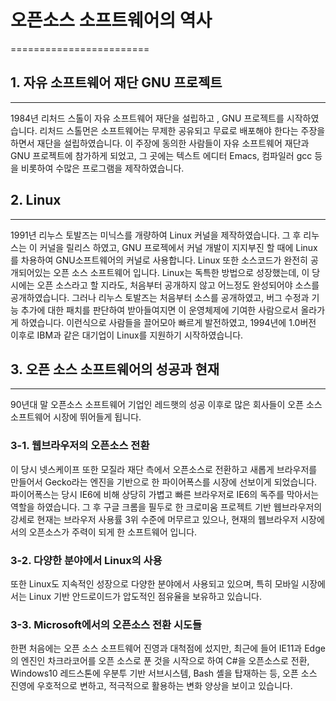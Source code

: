 # 오픈소스 소프트웨어의 역사
========================

## 1. 자유 소프트웨어 재단 GNU 프로젝트
-----------------------------------

1984년 리처드 스톨이 자유 소프트웨어 재단을 설립하고 , GNU 프로젝트를 시작하였습니다. 리처드 스톨먼은 소프트웨어는 무제한 공유되고 무료로 배포해야 한다는 주장을 하면서 재단을 설립하였습니다. 이 주장에 동의한 사람들이 자유 소프트웨어 재단과 GNU 프로젝트에 참가하게 되었고, 그 곳에는 텍스트 에디터 Emacs, 컴파일러 gcc 등을 비롯하여 수많은 프로그램을 제작하였습니다.

## 2. Linux
-----------

1991년 리누스 토발즈는 미닉스를 개량하여 Linux 커널을 제작하였습니다. 그 후 리누스는 이 커널을 릴리스 하였고, GNU 프로젝에서 커널 개발이 지지부진 할 때에 Linux를 차용하여 GNU소프트웨어의 커널로 사용합니다. Linux 또한 소스코드가 완전히 공개되어있는 오픈 소스 소프트웨어 입니다. Linux는 독특한 방법으로 성장했는데, 이 당시에는 오픈 소스라고 할 지라도, 처음부터 공개하지 않고 어느정도 완성되어야 소스를 공개하였습니다. 그러나 리누스 토발즈는 처음부터 소스를 공개하였고, 버그 수정과 기능 추가에 대한 패치를 판단하여 받아들여지면 이 운영체제에 기여한 사람으로서 올라가게 하였습니다. 이런식으로 사람들을 끌어모아 빠르게 발전하였고, 1994년에 1.0버전 이후로 IBM과 같은 대기업이 Linux를 지원하기 시작하였습니다.

## 3. 오픈 소스 소프트웨어의 성공과 현재
-----------------------------------

90년대 말 오픈소스 소프트웨어 기업인 레드햇의 성공 이후로  많은 회사들이 오픈 소스 소프트웨어 시장에 뛰어들게 됩니다.

### 3-1.  웹브라우저의 오픈소스 전환
  이 당시 넷스케이프 또한 모질라 재단 측에서 오픈소스로 전환하고 새롭게 브라우저를 만들어서 Gecko라는 엔진을 기반으로 한 파이어폭스를 시장에 선보이게 되었습니다. 파이어폭스는 당시 IE6에 비해 상당히 가볍고 빠른 브라우저로 IE6의 독주를 막아서는 역할을 하였습니다. 그 후 구글 크롬을 필두로 한 크로미움 프로젝트 기반  웹브라우저의 강세로 현재는 브라우저 사용률 3위 수준에 머무르고 있으나, 현재의 웹브라우저 시장에서의 오픈소스가 주력이 되게 한 소프트웨어 입니다.
### 3-2. 다양한 분야에서 Linux의 사용
  또한 Linux도 지속적인 성장으로 다양한 분야에서 사용되고 있으며, 특히 모바일 시장에서는 Linux 기반 안드로이드가 압도적인 점유율을 보유하고 있습니다.
### 3-3. Microsoft에서의 오픈소스 전환 시도들
  한편 처음에는 오픈 소스 소프트웨어 진영과 대척점에 섰지만, 최근에 들어 IE11과 Edge의 엔진인 차크라코어를 오픈 소스로 푼 것을 시작으로 하여 C#을 오픈소스로 전환, Windows10 레드스톤에 우분투 기반 서브시스템, Bash 셸을 탑재하는 등, 오픈 소스 진영에 우호적으로 변하고, 적극적으로 활용하는 변화 양상을 보이고 있습니다.
